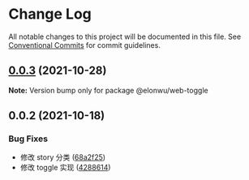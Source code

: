 # Change Log

All notable changes to this project will be documented in this file.
See [Conventional Commits](https://conventionalcommits.org) for commit guidelines.

## [0.0.3](https://github.com/ElonWu/elonwu_ui/compare/@elonwu/web-toggle@0.0.2...@elonwu/web-toggle@0.0.3) (2021-10-28)

**Note:** Version bump only for package @elonwu/web-toggle





## 0.0.2 (2021-10-18)


### Bug Fixes

* 修改 story 分类 ([68a2f25](https://github.com/ElonWu/elonwu_ui/commit/68a2f25202c5bac641b61692cc3993ffebe61362))
* 修改 toggle 实现 ([4288614](https://github.com/ElonWu/elonwu_ui/commit/42886148cb23a45eb3057e562a3c20f43d432f9b))
